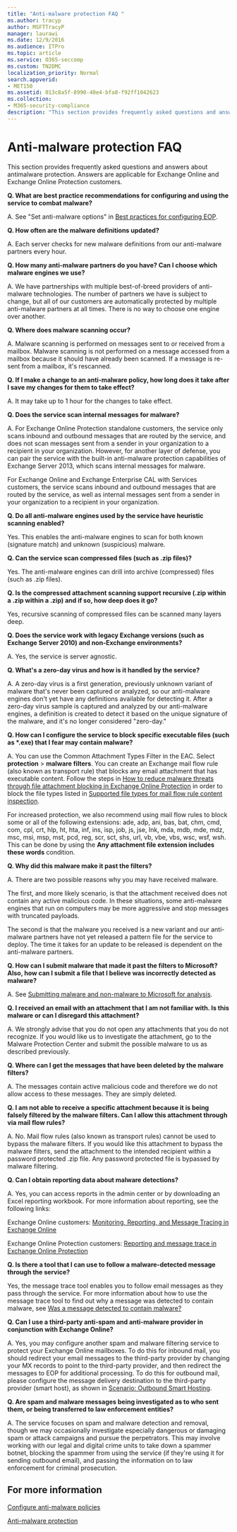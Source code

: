 ```yaml
---
title: "Anti-malware protection FAQ "
ms.author: tracyp
author: MSFTTracyP
manager: laurawi
ms.date: 12/9/2016
ms.audience: ITPro
ms.topic: article
ms.service: O365-seccomp
ms.custom: TN2DMC
localization_priority: Normal
search.appverid:
- MET150
ms.assetid: 013c8a5f-8990-40e4-bfa8-f92ff1042623
ms.collection:
- M365-security-compliance
description: "This section provides frequently asked questions and answers about antimalware protection. Answers are applicable for Exchange Online and Exchange Online Protection customers."
---
```


# Anti-malware protection FAQ 

This section provides frequently asked questions and answers about antimalware protection. Answers are applicable for Exchange Online and Exchange Online Protection customers.
  
 **Q. What are best practice recommendations for configuring and using the service to combat malware?**
  
A. See "Set anti-malware options" in [Best practices for configuring EOP](eop/best-practices-for-configuring-eop.md).
  
 **Q. How often are the malware definitions updated?**
  
A. Each server checks for new malware definitions from our anti-malware partners every hour.
  
 **Q. How many anti-malware partners do you have? Can I choose which malware engines we use?**
  
A. We have partnerships with multiple best-of-breed providers of anti-malware technologies. The number of partners we have is subject to change, but all of our customers are automatically protected by multiple anti-malware partners at all times. There is no way to choose one engine over another.
  
 **Q. Where does malware scanning occur?**
  
A. Malware scanning is performed on messages sent to or received from a mailbox. Malware scanning is not performed on a message accessed from a mailbox because it should have already been scanned. If a message is re-sent from a mailbox, it's rescanned.
  
 **Q. If I make a change to an anti-malware policy, how long does it take after I save my changes for them to take effect?**
  
A. It may take up to 1 hour for the changes to take effect.
  
 **Q. Does the service scan internal messages for malware?**
  
A. For Exchange Online Protection standalone customers, the service only scans inbound and outbound messages that are routed by the service, and does not scan messages sent from a sender in your organization to a recipient in your organization. However, for another layer of defense, you can pair the service with the built-in anti-malware protection capabilities of Exchange Server 2013, which scans internal messages for malware.
  
For Exchange Online and Exchange Enterprise CAL with Services customers, the service scans inbound and outbound messages that are routed by the service, as well as internal messages sent from a sender in your organization to a recipient in your organization. 
  
 **Q. Do all anti-malware engines used by the service have heuristic scanning enabled?**
  
Yes. This enables the anti-malware engines to scan for both known (signature match) and unknown (suspicious) malware.
  
 **Q. Can the service scan compressed files (such as .zip files)?**
  
Yes. The anti-malware engines can drill into archive (compressed) files (such as .zip files).
  
 **Q. Is the compressed attachment scanning support recursive (.zip within a .zip within a .zip) and if so, how deep does it go?**
  
Yes, recursive scanning of compressed files can be scanned many layers deep.
  
 **Q. Does the service work with legacy Exchange versions (such as Exchange Server 2010) and non-Exchange environments?**
  
A. Yes, the service is server agnostic.
  
 **Q. What's a zero-day virus and how is it handled by the service?**
  
A. A zero-day virus is a first generation, previously unknown variant of malware that's never been captured or analyzed, so our anti-malware engines don't yet have any definitions available for detecting it. After a zero-day virus sample is captured and analyzed by our anti-malware engines, a definition is created to detect it based on the unique signature of the malware, and it's no longer considered "zero-day."
  
 **Q. How can I configure the service to block specific executable files (such as \*.exe) that I fear may contain malware?**
  
A. You can use the Common Attachment Types Filter in the EAC. Select **protection** \> **malware filters**. You can create an Exchange mail flow rule (also known as transport rule) that blocks any email attachment that has executable content. Follow the steps in [How to reduce malware threats through file attachment blocking in Exchange Online Protection](https://support.microsoft.com/kb/2959596) in order to block the file types listed in [Supported file types for mail flow rule content inspection](https://docs.microsoft.com/exchange/security-and-compliance/mail-flow-rules/inspect-message-attachments#supported-file-types-for-mail-flow-rule-content-inspection).
  
For increased protection, we also recommend using mail flow rules to block some or all of the following extensions: ade, adp, ani, bas, bat, chm, cmd, com, cpl, crt, hlp, ht, hta, inf, ins, isp, job, js, jse, lnk, mda, mdb, mde, mdz, msc, msi, msp, mst, pcd, reg, scr, sct, shs, url, vb, vbe, vbs, wsc, wsf, wsh. This can be done by using the **Any attachment file extension includes these words** condition. 
  
 **Q. Why did this malware make it past the filters?**
  
A. There are two possible reasons why you may have received malware.
  
The first, and more likely scenario, is that the attachment received does not contain any active malicious code. In these situations, some anti-malware engines that run on computers may be more aggressive and stop messages with truncated payloads.
  
The second is that the malware you received is a new variant and our anti-malware partners have not yet released a pattern file for the service to deploy. The time it takes for an update to be released is dependent on the anti-malware partners.
  
 **Q. How can I submit malware that made it past the filters to Microsoft? Also, how can I submit a file that I believe was incorrectly detected as malware?**
  
A. See [Submitting malware and non-malware to Microsoft for analysis](submitting-malware-and-non-malware-to-microsoft-for-analysis.md).
  
 **Q. I received an email with an attachment that I am not familiar with. Is this malware or can I disregard this attachment?**
  
A. We strongly advise that you do not open any attachments that you do not recognize. If you would like us to investigate the attachment, go to the Malware Protection Center and submit the possible malware to us as described previously.
  
 **Q. Where can I get the messages that have been deleted by the malware filters?**
  
A. The messages contain active malicious code and therefore we do not allow access to these messages. They are simply deleted.
  
 **Q. I am not able to receive a specific attachment because it is being falsely filtered by the malware filters. Can I allow this attachment through via mail flow rules?**
  
A. No. Mail flow rules (also known as transport rules) cannot be used to bypass the malware filters. If you would like this attachment to bypass the malware filters, send the attachment to the intended recipient within a password protected .zip file. Any password protected file is bypassed by malware filtering.
  
 **Q. Can I obtain reporting data about malware detections?**
  
A. Yes, you can access reports in the admin center or by downloading an Excel reporting workbook. For more information about reporting, see the following links: 
  
Exchange Online customers: [Monitoring, Reporting, and Message Tracing in Exchange Online](http://technet.microsoft.com/library/87bdeeae-bd80-4a3b-95c5-62fbaf97c2e8.aspx)
  
Exchange Online Protection customers: [Reporting and message trace in Exchange Online Protection](eop/reporting-and-message-trace-in-exchange-online-protection.md)
  
 **Q. Is there a tool that I can use to follow a malware-detected message through the service?**
  
Yes, the message trace tool enables you to follow email messages as they pass through the service. For more information about how to use the message trace tool to find out why a message was detected to contain malware, see [Was a message detected to contain malware?](http://technet.microsoft.com/library/aa49e3f9-a5b1-4410-aac2-ddbbf3f5bfb2.aspx#BKMB_Whywasamessagedetectedtocontainmalware)
  
 **Q. Can I use a third-party anti-spam and anti-malware provider in conjunction with Exchange Online?**
  
A. Yes, you may configure another spam and malware filtering service to protect your Exchange Online mailboxes. To do this for inbound mail, you should redirect your email messages to the third-party provider by changing your MX records to point to the third-party provider, and then redirect the messages to EOP for additional processing. To do this for outbound mail, please configure the message delivery destination to the third-party provider (smart host), as shown in [Scenario: Outbound Smart Hosting](http://technet.microsoft.com/library/431b3f02-4efd-4bd3-94e7-eecd03f8ef5e.aspx).
  
 **Q. Are spam and malware messages being investigated as to who sent them, or being transferred to law enforcement entities?**
  
A. The service focuses on spam and malware detection and removal, though we may occasionally investigate especially dangerous or damaging spam or attack campaigns and pursue the perpetrators. This may involve working with our legal and digital crime units to take down a spammer botnet, blocking the spammer from using the service (if they're using it for sending outbound email), and passing the information on to law enforcement for criminal prosecution.
  
## For more information

[Configure anti-malware policies](configure-anti-malware-policies.md)
  
[Anti-malware protection](anti-malware-protection.md)
  

